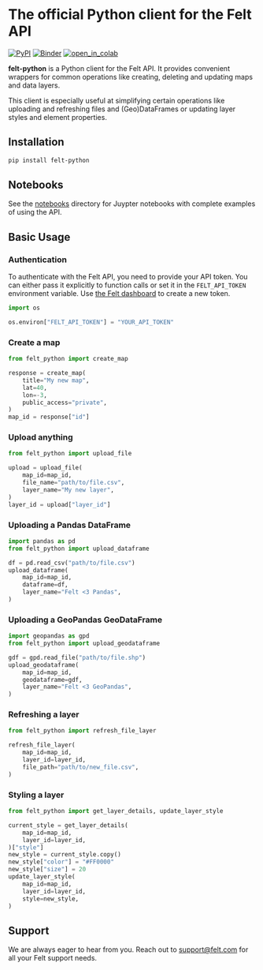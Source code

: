 # The official Python client for the Felt API

[![PyPI][pypi_badge]][pypi_link]
[![Binder][binder_badge]][binder_jupyterlab_url]
[![open_in_colab][colab_badge]][colab_notebook_link]

[pypi_badge]: https://badge.fury.io/py/felt-python.svg
[pypi_link]: https://pypi.org/project/felt-python/
[binder_badge]: https://mybinder.org/badge_logo.svg
[binder_jupyterlab_url]: https://mybinder.org/v2/gh/felt/felt-python/HEAD
[colab_badge]: https://colab.research.google.com/assets/colab-badge.svg
[colab_notebook_link]: https://colab.research.google.com/github/felt/felt-python/blob/main

**felt-python** is a Python client for the Felt API. It provides convenient wrappers for
common operations like creating, deleting and updating maps and data layers.

This client is especially useful at simplifying certain operations like uploading and
refreshing files and (Geo)DataFrames or updating layer styles and element properties.

## Installation

```bash
pip install felt-python
```

## Notebooks

See the [notebooks](/notebooks) directory for Juypter notebooks with complete examples of using the API.

## Basic Usage

### Authentication

To authenticate with the Felt API, you need to provide your API token. You can either 
pass it explicitly to function calls or set it in the `FELT_API_TOKEN` environment variable.
Use [the Felt dashboard](https://felt.com/maps/latest/integrations) to create a new token.

```python
import os

os.environ["FELT_API_TOKEN"] = "YOUR_API_TOKEN"
```

### Create a map

```python
from felt_python import create_map

response = create_map(
    title="My new map",
    lat=40,
    lon=-3,
    public_access="private",
)
map_id = response["id"]
```

### Upload anything

```python
from felt_python import upload_file

upload = upload_file(
    map_id=map_id,
    file_name="path/to/file.csv",
    layer_name="My new layer",
)
layer_id = upload["layer_id"]
```

### Uploading a Pandas DataFrame
```python
import pandas as pd
from felt_python import upload_dataframe

df = pd.read_csv("path/to/file.csv")
upload_dataframe(
    map_id=map_id,
    dataframe=df,
    layer_name="Felt <3 Pandas",
)
```

### Uploading a GeoPandas GeoDataFrame
```python
import geopandas as gpd
from felt_python import upload_geodataframe

gdf = gpd.read_file("path/to/file.shp")
upload_geodataframe(
    map_id=map_id,
    geodataframe=gdf,
    layer_name="Felt <3 GeoPandas",
)
```

### Refreshing a layer
```python
from felt_python import refresh_file_layer

refresh_file_layer(
    map_id=map_id,
    layer_id=layer_id,
    file_path="path/to/new_file.csv",
)
```

### Styling a layer
```python
from felt_python import get_layer_details, update_layer_style

current_style = get_layer_details(
    map_id=map_id,
    layer_id=layer_id,
)["style"]
new_style = current_style.copy()
new_style["color"] = "#FF0000"
new_style["size"] = 20
update_layer_style(
    map_id=map_id,
    layer_id=layer_id,
    style=new_style,
)
```

## Support
We are always eager to hear from you. Reach out to support@felt.com for all your Felt support needs.
